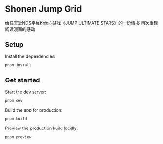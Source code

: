 # Shonen Jump Grid

给任天堂NDS平台粉丝向游戏《JUMP ULTIMATE STARS》的一份情书
再次重现阅读漫画的感动

## Setup

Install the dependencies:

```bash
pnpm install
```

## Get started

Start the dev server:

```bash
pnpm dev
```

Build the app for production:

```bash
pnpm build
```

Preview the production build locally:

```bash
pnpm preview
```

